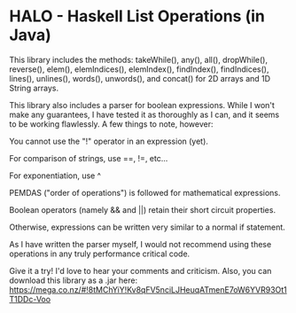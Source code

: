 HALO - Haskell List Operations (in Java)
====
This library includes the methods: takeWhile(), any(), all(), dropWhile(), reverse(), elem(), elemIndices(), elemIndex(), findIndex(), findIndices(), lines(), unlines(), words(), unwords(), and concat() for 2D arrays and 1D String arrays.

This library also includes a parser for boolean expressions. While I won't make any guarantees, I have tested it as thoroughly as I can, and it seems to be working flawlessly. A few things to note, however:

You cannot use the "!" operator in an expression (yet).

For comparison of strings, use ==, !=, etc...

For exponentiation, use ^

PEMDAS ("order of operations") is followed for mathematical expressions.

Boolean operators (namely && and ||) retain their short circuit properties.

Otherwise, expressions can be written very similar to a normal if statement.

As I have written the parser myself, I would not recommend using these operations in any truly performance critical code.

Give it a try! I'd love to hear your comments and criticism. Also, you can download this library as a .jar here: https://mega.co.nz/#!8tMChYiY!Kv8qFV5nciLJHeuqATmenE7oW6YVR93Ot1T1DDc-Voo
